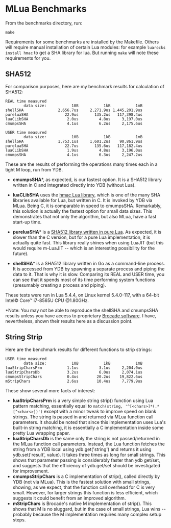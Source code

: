 # MLua Benchmarks

From the benchmarks directory, run:

```shell
make
```

Requirements for some benchmarks are installed by the Makefile. Others will require manual installation of certain Lua modules: for example `luarocks install hmac` to get a SHA library for lua. But running `make` will note these requirements for you.

## SHA512

For comparison purposes, here are my benchmark results for calculation of SHA512:

```
REAL time measured
        data size:           10B           1kB           1mB  
shellSHA               2,656.7us     2,271.9us 1,445,201.9us 
pureluaSHA                22.9us       135.2us   117,398.4us 
luaCLibSHA                 2.0us         4.8us     3,197.0us 
cmumpsSHA                  4.1us         6.2us     2,175.6us 

USER time measured
        data size:           10B           1kB           1mB  
shellSHA               1,753.1us     1,601.2us    90,861.9us 
pureluaSHA                22.7us       135.6us   117,182.4us 
luaCLibSHA                 1.9us         4.8us     3,196.0us 
cmumpsSHA                  4.1us         6.3us     2,247.2us 
```

These are the results of performing the operations many times each in a tight M loop, run from YDB.

- **cmumpsSHA***, as expected, is our fastest option. It is a SHA512 library written in C and integrated directly into YDB (without Lua).

- **luaCLibSHA** uses the [hmac Lua library](https://github.com/mah0x211/lua-hmac), which is one of the many SHA libraries available for Lua, but written in C. It is invoked by YDB via MLua. Being C, it is comparable in speed to cmumpsSHA. Remarkably, this solution is actually the fastest option for small data sizes. This demonstrates that not only the algorithm, but also MLua, have a fast start-up time.
- **pureluaSHA*** is a [SHA512 library written in pure Lua](https://github.com/Egor-Skriptunoff/pure_lua_SHA/blob/master/sha2_test.lua). As expected, it is slower than the C version, but for a pure Lua implementation, it is actually quite fast. This library really shines when using LuaJIT (but this would require m-LuaJIT -- which is an interesting possibility for the future).
- **shellSHA*** is a SHA512 library written in Go as a command-line process. It is accessed from YDB by spawning a separate process and piping the data to it. That is why it is slow. Comparing its REAL and USER time, you can see that it spends most of its time performing system functions (presumably creating a process and piping).

These tests were run in Lua 5.4.4, on Linux kernel 5.4.0-117, with a 64-bit Intel© Core™ i7-8565U CPU @1.80GHz.

*Note: You may not be able to reproduce the shellSHA and cmumpsSHA results unless you have access to proprietary [Brocade software](https://www.uantwerpen.be/nl/projecten/anet/brocade/). I have, nevertheless, shown their results here as a discussion point.

## String Strip

Here are the benchmark results for different functions to strip strings:

```
USER time measured
        data size:           10B           1kB           1mB  
luaStripCharsPrm           1.1us         3.1us     2,204.0us 
luaStripCharsDb            3.2us         6.0us     2,074.1us 
cmumpsStripChars           0.4us        20.2us    19,822.6us 
mStripChars                2.6us        10.4us     7,779.9us 
```

These show several more facts of interest:

- **luaStripCharsPrm** is a very simple string strip() function using Lua pattern matching, essentially equal to `match(string, '^[<chars>]*(.*[^<chars>])')` except with a minor tweak to improve speed on blank strings. The string is passed in and returned via MLua function call parameters. It should be noted that since this implementation uses Lua's built-in string matching, it is essentially a C implementation inside some pretty Lua wrapping paper.
- **luaStripCharsDb** is the same only the string is not passed/returned in the MLua function call parameters. Instead, the Lua function fetches the string from a YDB local using ydb.get('string') and returns it using ydb.set('result', value). It takes three times as long for small strings. This shows that parameter passing is considerably faster than ydb get/set, and suggests that the efficiency of ydb.get/set should be investigated for improvement.
- **cmumpsStripChars** is a C implementation of strip(), called directly by YDB (not via MLua). This is the fastest solution with small strings, showing, as we expect, that the function call overhead for C is very small. However, for larger strings this function is less efficient, which suggests it could benefit from an improved algorithm.
- **mStripChars** is Brocade's native M implementation of strip(). This shows that M is no sluggard, but in the case of small strings, Lua wins -- probably because the M implementation requires many complex setup steps.

